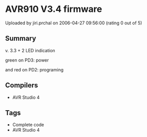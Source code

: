 # AVR910 V3.4 firmware

Uploaded by jiri.prchal on 2006-04-27 09:56:00 (rating 0 out of 5)

## Summary

v. 3.3 + 2 LED indication  

green on PD3: power  

and red on PD2: programing

## Compilers

- AVR Studio 4

## Tags

- Complete code
- AVR Studio 4
